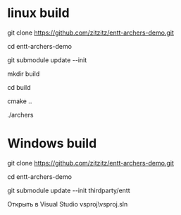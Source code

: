 # linux build
git clone https://github.com/zitzitz/entt-archers-demo.git

cd entt-archers-demo

git submodule update --init

mkdir build

cd build

cmake ..

./archers

# Windows build
git clone https://github.com/zitzitz/entt-archers-demo.git

cd entt-archers-demo

git submodule update --init thirdparty/entt

Открыть в Visual Studio vsproj\vsproj.sln